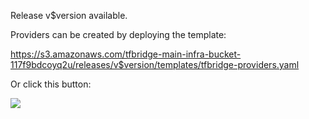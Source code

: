 Release v$version available.

Providers can be created by deploying the template:

https://s3.amazonaws.com/tfbridge-main-infra-bucket-117f9bdcoyq2u/releases/v$version/templates/tfbridge-providers.yaml

Or click this button:

<a href="https://console.aws.amazon.com/cloudformation/home?#/stacks/new?&templateURL=https://s3.amazonaws.com/tfbridge-main-infra-bucket-117f9bdcoyq2u/releases/v$version/templates/tfbridge-providers.yaml&stackName=tfbridge" target="_blank"><img src="https://s3.amazonaws.com/cloudformation-examples/cloudformation-launch-stack.png"></a>
